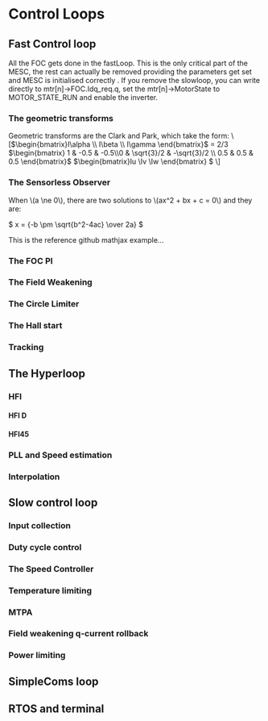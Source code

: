 # Control Loops


## Fast Control loop
All the FOC gets done in the fastLoop. This is the only critical part of the MESC, the rest can actually be removed providing the parameters get set and MESC is initialised correctly .
If you remove the slowloop, you can write directly to mtr[n]->FOC.Idq_req.q, set the mtr[n]->MotorState to MOTOR_STATE_RUN and enable the inverter.

### The geometric transforms
Geometric transforms are the Clark and Park, which take the form:
\\[$\begin{bmatrix}I\alpha \\ I\beta \\ I\gamma \end{bmatrix}$ = 2/3 $\begin{bmatrix} 1 & -0.5 & -0.5\\0 & \sqrt{3}/2 & -\sqrt{3}/2 \\ 0.5 & 0.5 & 0.5 \end{bmatrix}$ $\begin{bmatrix}Iu \\Iv \\Iw \end{bmatrix} $ \\]

### The Sensorless Observer

When \\(a \ne 0\\), there are two solutions to \\(ax^2 + bx + c = 0\\) and they are: 

$ x = {-b \pm \sqrt{b^2-4ac} \over 2a} $

This is the reference github mathjax example...

### The FOC PI

### The Field Weakening

### The Circle Limiter

### The Hall start

### Tracking


## The Hyperloop

### HFI

#### HFI D

#### HFI45

### PLL and Speed estimation

### Interpolation


## Slow control loop

### Input collection

### Duty cycle control

### The Speed Controller

### Temperature limiting

### MTPA

### Field weakening q-current rollback

### Power limiting





## SimpleComs loop

## RTOS and terminal

